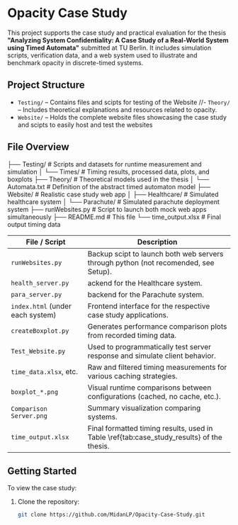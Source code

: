 # Opacity Case Study

This project supports the case study and practical evaluation for the thesis **"Analyzing System Confidentiality: A Case Study of a Real-World System using Timed Automata"** submitted at TU Berlin. It includes simulation scripts, verification data, and a web system used to illustrate and benchmark opacity in discrete-timed systems.


## Project Structure

- `Testing/` – Contains files and scipts for testing of the Website
//- `Theory/` – Includes theoretical explanations and resources related to opacity.
- `Website/` – Holds the complete website files showcasing the case study and scipts to easily host and test the websites

## File Overview 
├── Testing/ # Scripts and datasets for runtime measurement and simulation
│ └── Times/ # Timing results, processed data, plots, and boxplots
├── Theory/ # Theoretical models used in the thesis
│ └── Automata.txt # Definition of the abstract timed automaton model
├── Website/ # Realistic case study web app
│ ├── Healthcare/ # Simulated healthcare system
│ └── Parachute/ # Simulated parachute deployment system
├── runWebsites.py # Script to launch both mock web apps simultaneously
├── README.md # This file
└── time_output.xlsx # Final output timing data

| File / Script                    | Description                                                                                  |
| -------------------------------- | -------------------------------------------------------------------------------------------- |                 
| `runWebsites.py`                 | Backup scipt to launch both web servers through python (not recomended, see Setup).          |
| `health_server.py`               | ackend for the Healthcare system.                                                            |
| `para_server.py`                 | backend for the Parachute system.                                                      |
| `index.html` (under each system) | Frontend interface for the respective case study applications.                               |
| `createBoxplot.py`               | Generates performance comparison plots from recorded timing data.                            |
| `Test_Website.py`                | Used to programmatically test server response and simulate client behavior.                  |
| `time_data.xlsx`, etc.           | Raw and filtered timing measurements for various caching strategies.                         |
| `boxplot_*.png`                  | Visual runtime comparisons between configurations (cached, no cache, etc.).                  |
| `Comparison Server.png`          | Summary visualization comparing systems.                                                     |
| `time_output.xlsx`               | Final formatted timing results, used in Table \ref{tab\:case\_study\_results} of the thesis. |


##  Getting Started

To view the case study:

1. Clone the repository:
   ```bash
   git clone https://github.com/MidanLP/Opacity-Case-Study.git
